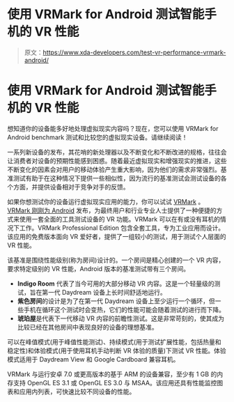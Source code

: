 # 使用 VRMark for Android 测试智能手机的 VR 性能

> 原文：<https://www.xda-developers.com/test-vr-performance-vrmark-android/>

# 使用 VRMark for Android 测试智能手机的 VR 性能

想知道你的设备能多好地处理虚拟现实内容吗？现在，您可以使用 VRMark for Android benchmark 测试和比较您的虚拟现实设备。请继续阅读！

一系列新设备的发布，其花哨的新处理器以及不断变化和不断改进的规格，往往会让消费者对设备的预期性能感到困惑。随着最近虚拟现实和增强现实的推进，这些不断变化的因素会对用户的移动体验产生重大影响，因为他们的需求非常强烈。基准测试有助于在这种情况下提供一些相似性，因为流行的基准测试会测试设备的各个方面，并提供设备相对于竞争对手的反馈。

如果你想测试你的设备运行虚拟现实应用的能力，你可以试试 [VRMark](https://play.google.com/store/apps/details?id=com.ul.benchmarks.vrmark) 。 [VRMark 刚刚为 Android](https://benchmarks.ul.com/news/vrmark-the-vr-benchmark-now-available-on-android) 发布，为最终用户和行业专业人士提供了一种便捷的方式来使用一套全面的工具测试设备的 VR 功能。VRMark 可以在有或没有耳机的情况下工作。VRMark Professional Edition 包含全套工具，专为工业应用而设计。该应用的免费版本面向 VR 爱好者，提供了一组较小的测试，用于测试个人层面的 VR 性能。

该基准是围绕性能级别(称为房间)设计的。一个房间是精心创建的一个 VR 内容，要求特定级别的 VR 性能，Android 版本的基准测试带有三个房间。

*   **Indigo Room** 代表了当今可用的大部分移动 VR 内容。这是一个轻量级的测试，旨在第一代 Daydream 设备上长时间舒适地运行。
*   **紫色房间**的设计是为了在第一代 Daydream 设备上至少运行一个循环，但一些手机在循环这个测试时会变热，它们的性能可能会随着测试的进行而下降。
*   **琥珀屋**是代表下一代移动 VR 内容的前瞻性测试。这是非常苛刻的，使其成为比较已经在其他房间中表现良好的设备的理想基准。

可以在峰值模式(用于峰值性能测试)、持续模式(用于测试扩展性能，包括热量和稳定性)和体验模式(用于使用耳机手动判断 VR 体验的质量)下测试 VR 性能。体验模式适用于 Daydream View 和 Google Cardboard 兼容耳机。

VRMark 与运行安卓 7.0 或更高版本的基于 ARM 的设备兼容，至少有 1 GB 的内存支持 OpenGL ES 3.1 或 OpenGL ES 3.0 与 MSAA。该应用还具有性能监控图表和应用内列表，可快速比较不同设备的性能。